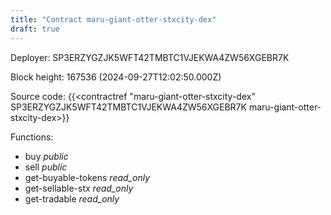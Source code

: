 ```yaml
---
title: "Contract maru-giant-otter-stxcity-dex"
draft: true
---
```

Deployer: SP3ERZYGZJK5WFT42TMBTC1VJEKWA4ZW56XGEBR7K


 



Block height: 167536 (2024-09-27T12:02:50.000Z)

Source code: {{<contractref "maru-giant-otter-stxcity-dex" SP3ERZYGZJK5WFT42TMBTC1VJEKWA4ZW56XGEBR7K maru-giant-otter-stxcity-dex>}}

Functions:

* buy _public_
* sell _public_
* get-buyable-tokens _read_only_
* get-sellable-stx _read_only_
* get-tradable _read_only_
